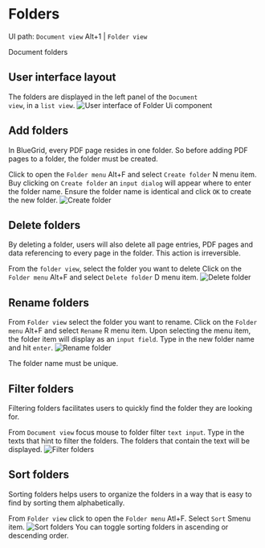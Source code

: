 # Folders
<tldr>
    <p>UI path: <ui-path><code>Document view</code> <shortcut>Alt+1</shortcut> | <code>Folder view</code></ui-path></p>
</tldr>
<card-summary>Document folders</card-summary>

## User interface layout
The folders are displayed in the left panel of the <code>Document view</code>, in a <code>list view</code>. 
<img src="folder_ui.png" alt="User interface of Folder Ui component"/>


## Add folders
<procedure  >
<p>
In BlueGrid, every PDF page resides in one folder. So before adding PDF pages to a folder, the folder must be created.
</p>
<step>
Click to open the <code>Folder menu</code> <shortcut>Alt+F</shortcut> and select <code>Create folder</code> <shortcut>N</shortcut> menu item.
</step>
<step>
Buy clicking on <code>Create folder</code> an <code>input dialog</code> will appear where to enter the folder name.
</step>
<step>
Ensure the folder name is identical and click <code>OK</code> to create the new folder.
</step>
<img src="create_folder.png" alt="Create folder" />
</procedure>

## Delete folders
<procedure  >
<warning>
    <p>
        By deleting a folder, users will also delete all page entries, PDF pages and data referencing to every page in the folder. This action is irreversible.
    </p>
</warning>
<step>
From the <code>folder view</code>, select the folder you want to delete
</step>
<step>
Click on the <code>Folder menu</code> <shortcut>Alt+F</shortcut> and select <code>Delete folder</code> <shortcut>D</shortcut> menu item.
</step>
<img src="delete_folder.png" alt="Delete folder" />

</procedure>

## Rename folders
<procedure >
<step>
From <code>Folder view</code> select the folder you want to rename.
</step>
<step>
Click on the <code>Folder menu</code> <shortcut>Alt+F</shortcut> and select <code>Rename</code> <shortcut>R</shortcut> menu item.
</step>
<step>
Upon selecting the menu item, the folder item will display as an <code>input field</code>. Type in the new folder name and hit <code>enter</code>.
</step>
<img src="rename_folder.png" alt="Rename folder" />
<note>
    <p>
        The folder name must be unique.
    </p>
</note>
</procedure>

## Filter folders
<procedure >
<p>
Filtering folders facilitates users to quickly find the folder they are looking for.
</p>
<step>
    From <code>Document view</code> focus mouse to folder filter <code>text input</code>.
</step>
<step>
    Type in the texts that hint to filter the folders. The folders that contain the text will be displayed.
</step>

<img src="filter_folder.png" alt="Filter folders" />
</procedure>

## Sort folders
<procedure >
<p>
Sorting folders helps users to organize the folders in a way that is easy to find by sorting them alphabetically.
</p>
<step>
    From <code>Folder view</code> click to open the <code>Folder menu</code> <shortcut>Atl+F</shortcut>.
</step>
<step>
    Select <code>Sort</code> <shortcut>S</shortcut>menu item.
</step>
    
<img src="sort_folder.png" alt="Sort folders" />
<tip>
    You can toggle sorting folders in ascending or descending order.
</tip>
</procedure>
